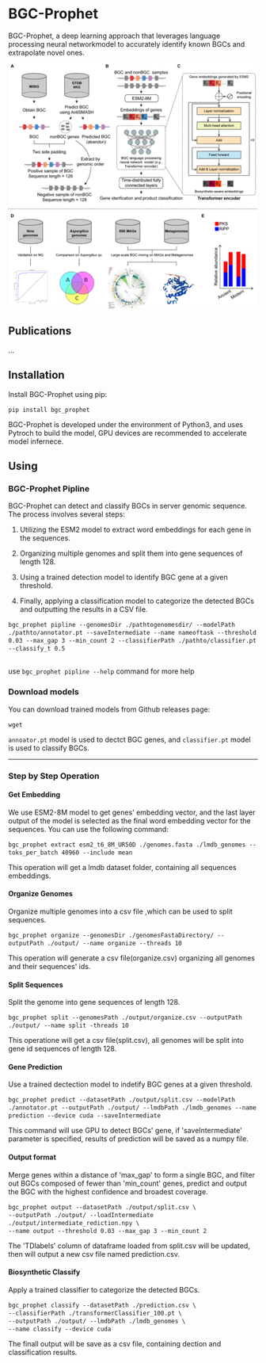 # BGC-Prophet

BGC-Prophet, a deep learning approach that leverages language processing neural networkmodel to accurately identify known BGCs and extrapolate novel ones. 

![figure1](images/figure1.png?raw=true "figure1")

## Publications

...

## Installation

Install BGC-Prophet using pip:

```shell
pip install bgc_prophet
```

BGC-Prophet is developed under the environment of Python3, and uses Pytroch to build the model, GPU devices are recommended to accelerate model infernece.

## Using

### BGC-Prophet Pipline

BGC-Prophet can detect and classify BGCs in server genomic sequence. The process involves several steps:

1. Utilizing the ESM2 model to extract word embeddings for each gene in the sequences.

2. Organizing multiple genomes and split them into gene sequences of length 128.

3. Using a trained detection model to identify BGC gene at a given threshold.

4. Finally, applying a classification model to categorize the detected BGCs and outputting the results in a CSV file.


```shell
bgc_prophet pipline --genomesDir ./pathtogenomesdir/ --modelPath ./pathto/annotator.pt --saveIntermediate --name nameoftask --threshold 0.03 --max_gap 3 --min_count 2 --classifierPath ./pathto/classifier.pt  --classify_t 0.5
 
```

use `bgc_prophet pipline --help` command for more help


### Download models

You can download trained models from Github releases page:

```shell
wget 
```

`annoator.pt` model is used to dectct BGC genes, and `classifier.pt` model is used to classify BGCs.

---
### Step by Step Operation

#### Get Embedding

We use ESM2-8M model to get genes' embedding vector, and the last layer output of the model is selected as the final word embedding vector for the sequences. You can use the following command:

```shell
bgc_prophet extract esm2_t6_8M_UR50D ./genomes.fasta ./lmdb_genomes --toks_per_batch 40960 --include mean
```

This operation will get a lmdb dataset folder, containing all sequences embeddings.

#### Organize Genomes

Organize multiple genomes into a csv file ,which can be used to split sequences.
```shell
bgc_prophet organize --genomesDir ./genomesFastaDirectory/ --outputPath ./output/ --name organize --threads 10
```
This operation will generate a csv file(organize.csv) organizing all genomes and their sequences' ids.

#### Split Sequences

Split the genome into gene sequences of length 128.
```shell
bgc_prophet split --genomesPath ./output/organize.csv --outputPath ./output/ --name split -threads 10
```
This operatione will get a csv file(split.csv), all genomes will be split into gene id sequences of length 128.

#### Gene Prediction

Use a trained dectection model to indetify BGC genes at a given threshold.

```shell
bgc_prophet predict --datasetPath ./output/split.csv --modelPath ./annotator.pt --outputPath ./output/ --lmdbPath ./lmdb_genomes --name prediction --device cuda --saveIntermediate
```
This command will use GPU to detect BGCs' gene, if 'saveIntermediate' parameter is specified, results of prediction will be saved as a numpy file.

#### Output format

Merge genes within a distance of 'max_gap' to form a single BGC, and filter out BGCs composed of fewer than 'min_count' genes, predict and output the BGC with the highest confidence and broadest coverage.

```shell
bgc_prophet output --datasetPath ./output/split.csv \
--outputPath ./output/ --loadIntermediate ./output/intermediate_rediction.npy \
--name output --threshold 0.03 --max_gap 3 --min_count 2
```

The 'TDlabels' column of dataframe loaded from split.csv will be updated, then will output a new csv file named prediction.csv.

#### Biosynthetic Classify

Apply a trained classifier to categorize the detected BGCs.

```shell
bgc_prophet classify --datasetPath ./prediction.csv \
--classifierPath ./transformerClassifier_100.pt \
--outputPath ./output/ --lmdbPath ./lmdb_genomes \
--name classify --device cuda 
```

The finall output will be save as a csv file, containing dection and classification results.



